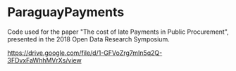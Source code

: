 # ParaguayPayments
Code used for the paper "The cost of late Payments in Public Procurement", presented in the 2018 Open Data Research Symposium. 

https://drive.google.com/file/d/1-GFVoZrg7mIn5q2Q-3FDvxFaWhhMVrXs/view
